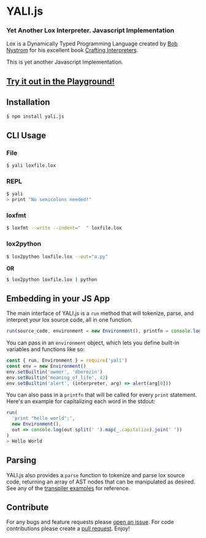 # YALI.js
### Yet Another Lox Interpreter. Javascript Implementation

Lox is a Dynamically Typed Programming Language created by [Bob Nystrom](https://twitter.com/intent/user?screen_name=munificentbob) for his excellent book [Crafting Interpreters](https://craftinginterpreters.com).

This is yet another Javascript Implementation.

## [Try it out in the Playground!](https://danman113.github.io/YALI.js/)


## Installation

```bash
$ npm install yali.js
```

## CLI Usage

### File
```bash
$ yali loxfile.lox
```

### REPL
```bash
$ yali
> print "No semicolons needed!"
```

### loxfmt
```bash
$ loxfmt --write --indent="  " loxfile.lox
```

### lox2python
```bash
$ lox2python loxfile.lox --out="a.py"
```
**OR**
```bash
$ lox2python loxfile.lox | python
```

## Embedding in your JS App
The main interface of YALI.js is a `run` method that will tokenize, parse, and interpret your lox source code, all in one function.
```javascript
run(source_code, environment = new Environment(), printfn = console.log, debug = false)
```

You can pass in an `environment` object, which lets you define built-in variables and functions like so:
```javascript
const { run, Environment } = require('yali')
const env = new Environment()
env.setBuiltin('owner', 'dberezin')
env.setBuiltin('meaning_of_life', 42)
env.setBuiltin('alert', (interpreter, arg) => alert(arg[0]))
```

You can also pass in a `printfn` that will be called for every `print` statement. Here's an example for capitalizing each word in the stdout:
```javascript
run(
  'print "hello world";',
  new Environment(),
  out => console.log(out.split(' ').map(_.capitalize).join(' '))
)
> Hello World
```

## Parsing
YALI.js also provides a `parse` function to tokenize and parse lox source code, returning an array of AST nodes that can be manipulated as desired. See any of the [transpiler examples](./transpilers/python) for reference.


## Contribute

For any bugs and feature requests please [open an issue](https://github.com/danman113/YALI.js/issues). For code contributions please create a [pull request](https://github.com/danman113/YALI.js/pulls). Enjoy!

